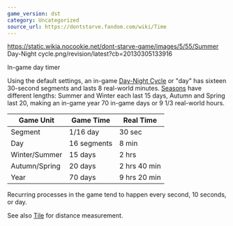 ```yaml
---
game_version: dst
category: Uncategorized
source_url: https://dontstarve.fandom.com/wiki/Time
---
```


https://static.wikia.nocookie.net/dont-starve-game/images/5/55/Summer Day-Night cycle.png/revision/latest?cb=20130305133916 

In-game day timer

 

Using the default settings, an in-game [Day-Night Cycle](/wiki/Day-Night_Cycle "Day-Night Cycle") or "day" has sixteen 30-second segments and lasts 8 real-world minutes. [Seasons](/wiki/Seasons "Seasons") have different lengths: Summer and Winter each last 15 days, Autumn and Spring last 20, making an in-game year 70 in-game days or 9 1/3 real-world hours.

| Game Unit | Game Time | Real Time |
| --- | --- | --- |
| Segment | 1/16 day | 30 sec |
| Day | 16 segments | 8 min |
| Winter/Summer | 15 days | 2 hrs |
| Autumn/Spring | 20 days | 2 hrs 40 min |
| Year | 70 days | 9 hrs 20 min |

Recurring processes in the game tend to happen every second, 10 seconds, or day.

See also [Tile](/wiki/Tile "Tile") for distance measurement.